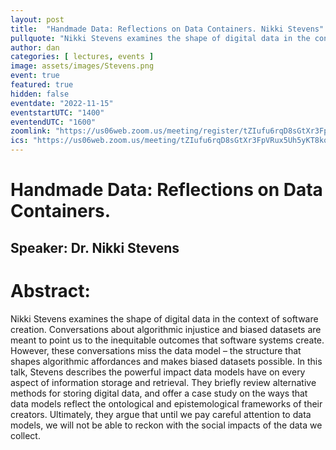 ```yaml
---
layout: post
title:  "Handmade Data: Reflections on Data Containers. Nikki Stevens"
pullquote: "Nikki Stevens examines the shape of digital data in the context of software creation."
author: dan
categories: [ lectures, events ]
image: assets/images/Stevens.png
event: true 
featured: true
hidden: false
eventdate: "2022-11-15"
eventstartUTC: "1400"
eventendUTC: "1600"
zoomlink: "https://us06web.zoom.us/meeting/register/tZIufu6rqD8sGtXr3FpVRux5Uh5yKT8konzO"
ics: "https://us06web.zoom.us/meeting/tZIufu6rqD8sGtXr3FpVRux5Uh5yKT8konzO/ics"
---
```


# Handmade Data: Reflections on Data Containers. 
## Speaker: Dr. Nikki Stevens

# Abstract:

Nikki Stevens examines the shape of digital data in the context of software creation. Conversations about algorithmic injustice and biased datasets are meant to point us to the inequitable outcomes that software systems create.  However, these conversations miss the data model – the structure that shapes algorithmic affordances and makes biased datasets possible. In this talk, Stevens describes the powerful impact data models have on every aspect of information storage and retrieval. They briefly review alternative methods for storing digital data, and offer a case study on the ways that data models reflect the ontological and epistemological frameworks of their creators. Ultimately, they argue that until we pay careful attention to data models, we will not be able to reckon with the social impacts of the data we collect.
